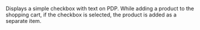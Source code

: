 Displays a simple checkbox with text on PDP. While adding a product to the shopping cart, if the checkbox is selected, the product is added as a separate item.
